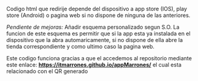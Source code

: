 Codigo html que redirije depende del dispositivo a app store (IOS), play store (Android) o pagina web si no dispone de ninguna de las anteriores.

*Pendiente de mejoras:*
  Añadir esquema personalizado segun S.O.
    La funcion de este esquema es permitir que si la app esta ya instalada en el dispositivo que la abra automaricamente, si no dispone de ella abre la tienda correspondiente y como ultimo caso la pagina web.

Este codigo funciona gracias a que el accedemos al repositorio mediante este enlace: **https://itmarrones.github.io/appMarrones/**  el cual esta relacionado con el QR generado
